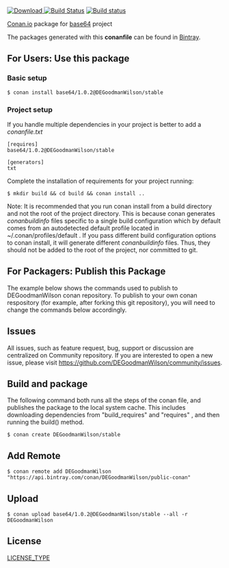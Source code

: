 [ ![Download](https://api.bintray.com/packages/DEGoodmanWilson/public-conan/base64%3ADEGoodmanWilson/images/download.svg) ](https://bintray.com/DEGoodmanWilson/public-conan/base64%3ADEGoodmanWilson/_latestVersion)
[![Build Status](https://travis-ci.org/DEGoodmanWilson/conan-base64.svg?branch=stable%2F1.0.2)](https://travis-ci.org/DEGoodmanWilson/conan-base64)
[![Build status](https://ci.appveyor.com/api/projects/status/sxs9n6vb8nqa92l5?svg=true)](https://ci.appveyor.com/project/DEGoodmanWilson/conan-base64)

[Conan.io](https://conan.io) package for [base64](https://github.com/someauthor/base64) project

The packages generated with this **conanfile** can be found in [Bintray](https://bintray.com/DEGoodmanWilson/public-conan/base64%3ADEGoodmanWilson).

## For Users: Use this package

### Basic setup

    $ conan install base64/1.0.2@DEGoodmanWilson/stable

### Project setup

If you handle multiple dependencies in your project is better to add a *conanfile.txt*

    [requires]
    base64/1.0.2@DEGoodmanWilson/stable

    [generators]
    txt

Complete the installation of requirements for your project running:

    $ mkdir build && cd build && conan install ..

Note: It is recommended that you run conan install from a build directory and not the root of the project directory.  This is because conan generates *conanbuildinfo* files specific to a single build configuration which by default comes from an autodetected default profile located in ~/.conan/profiles/default .  If you pass different build configuration options to conan install, it will generate different *conanbuildinfo* files.  Thus, they should not be added to the root of the project, nor committed to git.

## For Packagers: Publish this Package

The example below shows the commands used to publish to DEGoodmanWilson conan repository. To publish to your own conan respository (for example, after forking this git repository), you will need to change the commands below accordingly.

## Issues

All issues, such as feature request, bug, support or discussion are centralized on Community repository. If you are interested to open a new issue, please visit https://github.com/DEGoodmanWilson/community/issues.

## Build and package

The following command both runs all the steps of the conan file, and publishes the package to the local system cache.  This includes downloading dependencies from "build_requires" and "requires" , and then running the build() method.

    $ conan create DEGoodmanWilson/stable

## Add Remote

    $ conan remote add DEGoodmanWilson "https://api.bintray.com/conan/DEGoodmanWilson/public-conan"

## Upload

    $ conan upload base64/1.0.2@DEGoodmanWilson/stable --all -r DEGoodmanWilson

## License
[LICENSE_TYPE](LICENSE)
